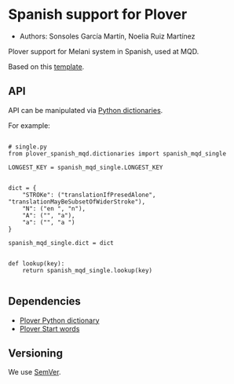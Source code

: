# Spanish support for Plover #

*	Authors: Sonsoles García Martín, Noelia Ruiz Martínez

Plover support for Melani system in Spanish, used at MQD.

Based on this [template](https://github.com/benoit-pierre/plover_template_system).

## API ##

API can be manipulated via [Python dictionaries](https://github.com/benoit-pierre/plover_python_dictionary).

For example:

```

# single.py
from plover_spanish_mqd.dictionaries import spanish_mqd_single

LONGEST_KEY = spanish_mqd_single.LONGEST_KEY


dict = {
	"STROKe": ("translationIfPresedAlone", "translationMayBeSubsetOfWiderStroke"),
	"N": ("en ", "n"),
	"A": ("", "a"),
	"a": ("", "a ")
}

spanish_mqd_single.dict = dict


def lookup(key):
	return spanish_mqd_single.lookup(key)


```


## Dependencies ##

* [Plover Python dictionary](https://github.com/benoit-pierre/plover_python_dictionary)
* [Plover Start words](https://github.com/nvdaes/plover_start_words)

## Versioning ##

We use [SemVer](https://semver.org/).
